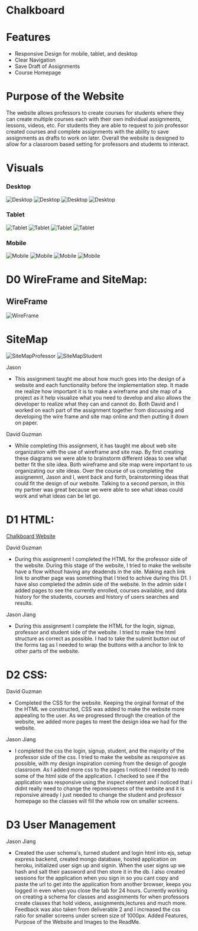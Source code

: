 # Chalkboard

# Features

- Responsive Design for mobile, tablet, and desktop
- Clear Navigation
- Save Draft of Assignments
- Course Homepage

# Purpose of the Website

The website allows professors to create courses for students where they can create multiple courses each with their own individual assignments, lessons, videos, etc. For students they are able to request to join professor created courses and complete assignments with the ability to save assignments as drafts to work on later. Overall the website is designed to allow for a classroom based setting for professors and students to interact.

# Visuals

### Desktop

![Desktop](https://github.com/DavidGuzman1999/chalkboard/blob/main/screenshots/desktop_signin.PNG)
![Desktop](https://github.com/DavidGuzman1999/chalkboard/blob/main/screenshots/desktop_signup.PNG)
![Desktop](https://github.com/DavidGuzman1999/chalkboard/blob/main/screenshots/desktop_homepage.PNG)
![Desktop](https://github.com/DavidGuzman1999/chalkboard/blob/main/screenshots/desktop_course.PNG)

### Tablet

![Tablet](https://github.com/DavidGuzman1999/chalkboard/blob/main/screenshots/tablet_signin.PNG)
![Tablet](https://github.com/DavidGuzman1999/chalkboard/blob/main/screenshots/tablet_signup.PNG)
![Tablet](https://github.com/DavidGuzman1999/chalkboard/blob/main/screenshots/tablet_homepage.PNG)
![Tablet](https://github.com/DavidGuzman1999/chalkboard/blob/main/screenshots/tablet_course.PNG)

### Mobile

![Mobile](https://github.com/DavidGuzman1999/chalkboard/blob/main/screenshots/mobile_signin.PNG)
![Mobile](https://github.com/DavidGuzman1999/chalkboard/blob/main/screenshots/mobile_signup.PNG)
![Mobile](https://github.com/DavidGuzman1999/chalkboard/blob/main/screenshots/mobile_homepage.PNG)
![Mobile](https://github.com/DavidGuzman1999/chalkboard/blob/main/screenshots/mobile_course.PNG)

# D0 WireFrame and SiteMap:

## WireFrame

![WireFrame](https://github.com/DavidGuzman1999/chalkboard/blob/main/images/IMG-0692.jpg)

# SiteMap

![SiteMapProfessor](https://github.com/DavidGuzman1999/chalkboard/blob/main/images/siteMapProfessor.png)
![SiteMapStudent](https://github.com/DavidGuzman1999/chalkboard/blob/main/images/siteMapStudent.png)

Jason

- This assignment taught me about how much goes into the design of a website and each functionality before the implementation step.
  It made me realize how important it is to make a wireframe and site map of a project as it help visualize what you need to develop and also
  allows the developer to realize what they can and cannot do. Both David and I worked on each part of the assignment together from discussing and developing the wire frame
  and site map online and then putting it down on paper.

David Guzman

- While completing this assignment, it has taught me about web site organization with the use of wireframe and site map. By first creating these diagrams
  we were able to brainstorm different ideas to see what better fit the site idea. Both wireframe and site map were important to us organizating our site ideas.
  Over the course of us completing the assignemnt, Jason and I, went back and forth, brainstorming ideas that could fit the design of our website.
  Talking to a second person, in this my partner was great because we were able to see what ideas could work and what ideas can be let go.

# D1 HTML:

[Chalkboard Website](https://davidguzman1999.github.io/chalkboard/index.html)

David Guzman

- During this assignment I completed the HTML for the professor side of the website. During this stage of the website, I tried to make the website have a flow without having any deadends in the site. Making each link link to another page was something that I tried to achive during this D1. I have also completed the admin side of the website. In the admin side I added pages to see the currently enrolled, courses available, and data history for the students, courses and history of users searches and results.

Jason Jiang

- During this assignment I complete the HTML for the login, signup, professor and student side of the website. I tried to make the html structure as correct as possible. I had to take the submit button out of the forms tag as I needed to wrap the buttons with a anchor to link to other parts of the website.

# D2 CSS:

David Guzman

- Completed the CSS for the website. Keeping the orginal format of the the HTML we constructed, CSS was added to make the website more appealing to the user. As we progressed through the creation of the website, we added more pages to meet the design idea we had for the website.

Jason Jiang

- I completed the css the login, signup, student, and the majority of the professor side of the css. I tried to make the website as responsive as possible, with my design inspiration coming from the design of google classroom. As I added more css to the pages I noticed I needed to redo some of the html side of the application. I checked to see if the application was responsive using the inspect element and i noticed that i didnt really need to change the reponsiveness of the website and it is reponsive already I just needed to change the student and professor homepage so the classes will fill the whole row on smaller screens.

# D3 User Management

Jason Jiang

- Created the user schema's, turned student and login html into ejs, setup express backend, created mongo database, hosted application on heroku, initialized user sign up and signin. When the user signs up we hash and salt their password and then store it in the db. I also created sessions for the application when you sign in so you cant copy and paste the url to get into the application from another browser, keeps you logged in even when you close the tab for 24 hours. Currently working on creating a schema for classes and assginments for when professors create classes that hold videos, assignments,lectures and much more. Feedback was also taken from deliverable 2 and I increased the css ratio for smaller screens under screen size of 1000px. Added Features, Purpose of the Website and Images to the ReadMe.
